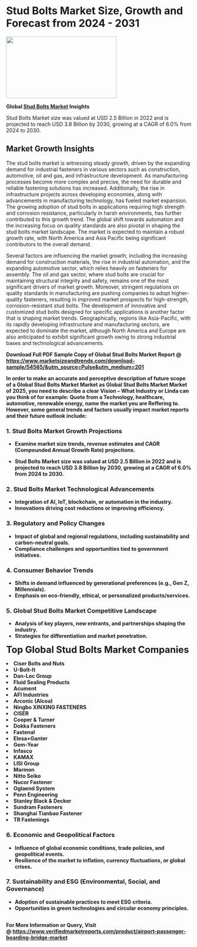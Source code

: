 <H1>Stud Bolts Market Size, Growth and Forecast from 2024 - 2031</H1><img class="aligncenter size-medium wp-image-584254" src="https://thirdeyenews.in/wp-content/uploads/2024/09/Global-Market-Research-300x168.jpeg" alt="" width="300" height="168" /><p><strong>Global&nbsp;<a href="https://www.marketsizeandtrends.com/download-sample/54565/&amp;utm_source=Pulse&amp;utm_medium=201">Stud Bolts Market</a> Insights</strong></p><p>Stud Bolts Market size was valued at USD 2.5 Billion in 2022 and is projected to reach USD 3.8 Billion by 2030, growing at a CAGR of 6.0% from 2024 to 2030.</p><p><h2>Market Growth Insights</h2> <p>The stud bolts market is witnessing steady growth, driven by the expanding demand for industrial fasteners in various sectors such as construction, automotive, oil and gas, and infrastructure development. As manufacturing processes become more complex and precise, the need for durable and reliable fastening solutions has increased. Additionally, the rise in infrastructure projects across developing economies, along with advancements in manufacturing technology, has fueled market expansion. The growing adoption of stud bolts in applications requiring high strength and corrosion resistance, particularly in harsh environments, has further contributed to this growth trend. The global shift towards automation and the increasing focus on quality standards are also pivotal in shaping the stud bolts market landscape. The market is expected to maintain a robust growth rate, with North America and Asia Pacific being significant contributors to the overall demand.</p> <p><strong></strong></p> <p>Several factors are influencing the market growth, including the increasing demand for construction materials, the rise in industrial automation, and the expanding automotive sector, which relies heavily on fasteners for assembly. The oil and gas sector, where stud bolts are crucial for maintaining structural integrity and safety, remains one of the most significant drivers of market growth. Moreover, stringent regulations on quality standards in manufacturing are pushing companies to adopt higher-quality fasteners, resulting in improved market prospects for high-strength, corrosion-resistant stud bolts. The development of innovative and customized stud bolts designed for specific applications is another factor that is shaping market trends. Geographically, regions like Asia-Pacific, with its rapidly developing infrastructure and manufacturing sectors, are expected to dominate the market, although North America and Europe are also anticipated to exhibit significant growth owing to strong industrial bases and technological advancements.</p> <p><strong></p><p><span class=""><strong>Download Full PDF Sample Copy of Global Stud Bolts Market Report</strong> @ <a href="https://www.marketsizeandtrends.com/download-sample/54565/&amp;utm_source=Pulse&amp;utm_medium=201" target="_blank">https://www.marketsizeandtrends.com/download-sample/54565/&amp;utm_source=Pulse&amp;utm_medium=201</a></span></p><p>In order to make an accurate and perceptive description of future scope of a Global&nbsp;Stud Bolts Market Market as Global&nbsp;Stud Bolts Market Market of 2025, you need to describe a clear Vision &ndash; What Industry or Linda can you think of for example: Quote from a Technology, healthcare, automotive, renewable energy, name the market you are Reffering to. However, some general trends and factors usually impact market reports and their future outlook include:</p><h3>1.&nbsp;<strong>Stud Bolts Market Growth Projections</strong></h3><ul><li>Examine market size trends, revenue estimates and CAGR (Compounded Annual Growth Rate) projections.</li><li><p>Stud Bolts Market size was valued at USD 2.5 Billion in 2022 and is projected to reach USD 3.8 Billion by 2030, growing at a CAGR of 6.0% from 2024 to 2030.</p></li></ul><h3>2.&nbsp;<strong>Stud Bolts Market Technological Advancements</strong></h3><ul><li>Integration of AI, IoT, blockchain, or automation in the industry.</li><li>Innovations driving cost reductions or improving efficiency.</li></ul><h3>3.&nbsp;<strong>Regulatory and Policy Changes</strong></h3><ul><li>Impact of global and regional regulations, including sustainability and carbon-neutral goals.</li><li>Compliance challenges and opportunities tied to government initiatives.</li></ul><h3>4.&nbsp;<strong>Consumer Behavior Trends</strong></h3><ul><li>Shifts in demand influenced by generational preferences (e.g., Gen Z, Millennials).</li><li>Emphasis on eco-friendly, ethical, or personalized products/services.</li></ul><h3>5.&nbsp;<strong>Global Stud Bolts Market Competitive Landscape</strong></h3><ul><li>Analysis of key players, new entrants, and partnerships shaping the industry.</li><li>Strategies for differentiation and market penetration.</li></ul><p data-pm-slice="1 1 []"><span style="color: inherit; font-family: inherit; font-size: 25px;">Top Global Stud Bolts Market Companies</span></p><div class="" data-test-id=""><p><li>Ciser Bolts and Nuts</li><li> U-Bolt-It</li><li> Dan-Loc Group</li><li> Fluid Sealing Products</li><li> Acument</li><li> AFI Industries</li><li> Arconic (Alcoa)</li><li> Ningbo XINXING FASTENERS</li><li> CISER</li><li> Cooper & Turner</li><li> Dokka Fasteners</li><li> Fastenal</li><li> Elesa+Ganter</li><li> Gem-Year</li><li> Infasco</li><li> KAMAX</li><li> LISI Group</li><li> Marmon</li><li> Nitto Seiko</li><li> Nucor Fastener</li><li> Oglaend System</li><li> Penn Engineering</li><li> Stanley Black & Decker</li><li> Sundram Fasteners</li><li> Shanghai Tianbao Fastener</li><li> TR Fastenings</li></p></div><h3>6.&nbsp;<strong>Economic and Geopolitical Factors</strong></h3><ul><li>Influence of global economic conditions, trade policies, and geopolitical events.</li><li>Resilience of the market to inflation, currency fluctuations, or global crises.</li></ul><h3>7.&nbsp;<strong>Sustainability and ESG (Environmental, Social, and Governance)</strong></h3><ul><li>Adoption of sustainable practices to meet ESG criteria.</li><li>Opportunities in green technologies and circular economy principles.</li></ul><h2><strong style="font-size: 14px;">For More Information or Query, Visit @&nbsp;</strong><a style="background-color: #ffffff; font-size: 14px;" href="https://www.marketsizeandtrends.com/report/stud-bolts-market/" target="_blank">https://www.verifiedmarketreports.com/product/airport-passenger-boarding-bridge-market</a></h2>
